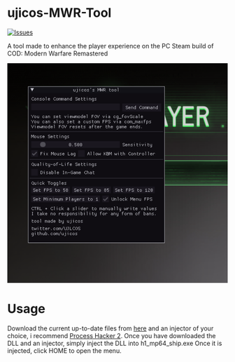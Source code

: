 # ujicos-MWR-Tool

[![Issues](https://img.shields.io/github/issues/ujicos/ujicos-mwr-tool)](https://github.com/ujicos/ujicos-MWR-tool/issues)


A tool made to enhance the player experience on the PC Steam build of COD: Modern Warfare Remastered

![alt text](https://github.com/ujicos/ujicos-MWR-Tool/blob/main/preview.png?raw=true)


# Usage
Download the current up-to-date files from [here](https://github.com/ujicos/ujicos-MWR-Tool/releases) and an injector of your choice, i recommend [Process Hacker 2](https://github.com/processhacker/processhacker/releases/download/v2.39/processhacker-2.39-setup.exe).
Once you have downloaded the DLL and an injector, simply inject the DLL into h1_mp64_ship.exe
Once it is injected, click HOME to open the menu.
